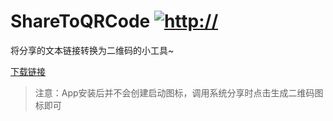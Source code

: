 # ShareToQRCode [![http://](https://travis-ci.org/ahjsrhj/ShareToQRCode.svg?branch=master)](https://github.com/ahjsrhj/ShareToQRCode)
将分享的文本链接转换为二维码的小工具~

[下载链接](https://github.com/ahjsrhj/ShareToQRCode/releases/download/1.0/app-release.apk)

> 注意：App安装后并不会创建启动图标，调用系统分享时点击生成二维码图标即可

